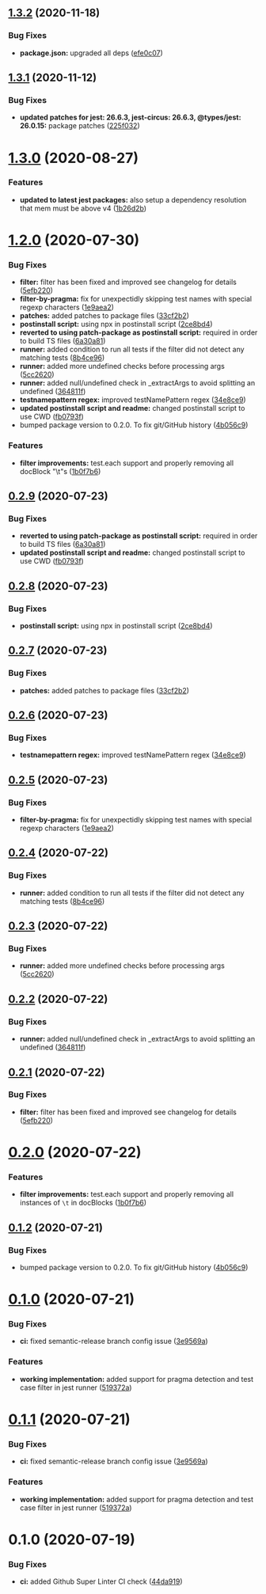 ## [1.3.2](https://github.com/ryparker/jest-docblock-runner/compare/v1.3.1...v1.3.2) (2020-11-18)


### Bug Fixes

* **package.json:** upgraded all deps ([efe0c07](https://github.com/ryparker/jest-docblock-runner/commit/efe0c073ee485782637331f08524c22adb1a3451))

## [1.3.1](https://github.com/ryparker/jest-docblock-runner/compare/v1.3.0...v1.3.1) (2020-11-12)


### Bug Fixes

* **updated patches for jest: 26.6.3, jest-circus: 26.6.3, @types/jest: 26.0.15:** package patches ([225f032](https://github.com/ryparker/jest-docblock-runner/commit/225f03242f496d2380b3c0f3b78b1e10f8121a13))

# [1.3.0](https://github.com/ryparker/jest-docblock-runner/compare/v1.2.0...v1.3.0) (2020-08-27)


### Features

* **updated to latest jest packages:** also setup a dependency resolution that mem must be above v4 ([1b26d2b](https://github.com/ryparker/jest-docblock-runner/commit/1b26d2be033114d470bc37dcce145a1df9aa2c59))

# [1.2.0](https://github.com/ryparker/jest-docblock-runner/compare/v1.1.0...v1.2.0) (2020-07-30)


### Bug Fixes

* **filter:** filter has been fixed and improved see changelog for details ([5efb220](https://github.com/ryparker/jest-docblock-runner/commit/5efb220a6ab5d7cf117972de85a9c2f9e4104aca))
* **filter-by-pragma:** fix for unexpectidly skipping test names with special regexp characters ([1e9aea2](https://github.com/ryparker/jest-docblock-runner/commit/1e9aea2e2da6136aa3d75a5b31355775784e6563))
* **patches:** added patches to package files ([33cf2b2](https://github.com/ryparker/jest-docblock-runner/commit/33cf2b2a6b3a7bb6320073f4352fdcf14a9bd0f4))
* **postinstall script:** using npx in postinstall script ([2ce8bd4](https://github.com/ryparker/jest-docblock-runner/commit/2ce8bd46a5050e64e1622af15fff0d869157c7d1))
* **reverted to using patch-package as postinstall script:** required in order to build TS files ([6a30a81](https://github.com/ryparker/jest-docblock-runner/commit/6a30a81a865d8d1d792b7c25eac27225a8c3134b))
* **runner:** added condition to run all tests if the filter did not detect any matching tests ([8b4ce96](https://github.com/ryparker/jest-docblock-runner/commit/8b4ce96cb416af8e2c93336fa6da515e584cd57e))
* **runner:** added more undefined checks before processing args ([5cc2620](https://github.com/ryparker/jest-docblock-runner/commit/5cc2620a148dd55ab8290fca7f2f54dce9c43382))
* **runner:** added null/undefined check in _extractArgs to avoid splitting an undefined ([364811f](https://github.com/ryparker/jest-docblock-runner/commit/364811f60365444344a4b718b2eb1a62d8f55ca6))
* **testnamepattern regex:** improved testNamePattern regex ([34e8ce9](https://github.com/ryparker/jest-docblock-runner/commit/34e8ce927340f27f22c9fc6f71c92d027b75ad67))
* **updated postinstall script and readme:** changed postinstall script to use CWD ([fb0793f](https://github.com/ryparker/jest-docblock-runner/commit/fb0793f1dc35ce4bf3b2e4a3176d40992ea66a96))
* bumped package version to 0.2.0. To fix git/GitHub history ([4b056c9](https://github.com/ryparker/jest-docblock-runner/commit/4b056c9706222d3c1890c618730ee6cfd9e457c2))


### Features

* **filter improvements:** test.each support and properly removing all docBlock "\t"s ([1b0f7b6](https://github.com/ryparker/jest-docblock-runner/commit/1b0f7b6ac9dfefcaf5bc058ead65339e98981c48))

## [0.2.9](https://github.com/ryparker/jest-docblock-runner/compare/v0.2.8...v0.2.9) (2020-07-23)


### Bug Fixes

* **reverted to using patch-package as postinstall script:** required in order to build TS files ([6a30a81](https://github.com/ryparker/jest-docblock-runner/commit/6a30a81a865d8d1d792b7c25eac27225a8c3134b))
* **updated postinstall script and readme:** changed postinstall script to use CWD ([fb0793f](https://github.com/ryparker/jest-docblock-runner/commit/fb0793f1dc35ce4bf3b2e4a3176d40992ea66a96))

## [0.2.8](https://github.com/ryparker/jest-docblock-runner/compare/v0.2.7...v0.2.8) (2020-07-23)


### Bug Fixes

* **postinstall script:** using npx in postinstall script ([2ce8bd4](https://github.com/ryparker/jest-docblock-runner/commit/2ce8bd46a5050e64e1622af15fff0d869157c7d1))

## [0.2.7](https://github.com/ryparker/jest-docblock-runner/compare/v0.2.6...v0.2.7) (2020-07-23)


### Bug Fixes

* **patches:** added patches to package files ([33cf2b2](https://github.com/ryparker/jest-docblock-runner/commit/33cf2b2a6b3a7bb6320073f4352fdcf14a9bd0f4))

## [0.2.6](https://github.com/ryparker/jest-docblock-runner/compare/v0.2.5...v0.2.6) (2020-07-23)


### Bug Fixes

* **testnamepattern regex:** improved testNamePattern regex ([34e8ce9](https://github.com/ryparker/jest-docblock-runner/commit/34e8ce927340f27f22c9fc6f71c92d027b75ad67))

## [0.2.5](https://github.com/ryparker/jest-docblock-runner/compare/v0.2.4...v0.2.5) (2020-07-23)


### Bug Fixes

* **filter-by-pragma:** fix for unexpectidly skipping test names with special regexp characters ([1e9aea2](https://github.com/ryparker/jest-docblock-runner/commit/1e9aea2e2da6136aa3d75a5b31355775784e6563))

## [0.2.4](https://github.com/ryparker/jest-docblock-runner/compare/v0.2.3...v0.2.4) (2020-07-22)


### Bug Fixes

* **runner:** added condition to run all tests if the filter did not detect any matching tests ([8b4ce96](https://github.com/ryparker/jest-docblock-runner/commit/8b4ce96cb416af8e2c93336fa6da515e584cd57e))

## [0.2.3](https://github.com/ryparker/jest-docblock-runner/compare/v0.2.2...v0.2.3) (2020-07-22)


### Bug Fixes

* **runner:** added more undefined checks before processing args ([5cc2620](https://github.com/ryparker/jest-docblock-runner/commit/5cc2620a148dd55ab8290fca7f2f54dce9c43382))

## [0.2.2](https://github.com/ryparker/jest-docblock-runner/compare/v0.2.1...v0.2.2) (2020-07-22)


### Bug Fixes

* **runner:** added null/undefined check in _extractArgs to avoid splitting an undefined ([364811f](https://github.com/ryparker/jest-docblock-runner/commit/364811f60365444344a4b718b2eb1a62d8f55ca6))

## [0.2.1](https://github.com/ryparker/jest-docblock-runner/compare/v0.2.0...v0.2.1) (2020-07-22)


### Bug Fixes

* **filter:** filter has been fixed and improved see changelog for details ([5efb220](https://github.com/ryparker/jest-docblock-runner/commit/5efb220a6ab5d7cf117972de85a9c2f9e4104aca))

# [0.2.0](https://github.com/ryparker/jest-docblock-runner/compare/v0.1.2...v0.2.0) (2020-07-22)


### Features

* **filter improvements:** test.each support and properly removing all instances of `\t` in docBlocks ([1b0f7b6](https://github.com/ryparker/jest-docblock-runner/commit/1b0f7b6ac9dfefcaf5bc058ead65339e98981c48))

## [0.1.2](https://github.com/ryparker/jest-docblock-runner/compare/v0.1.1...v0.1.2) (2020-07-21)


### Bug Fixes

* bumped package version to 0.2.0. To fix git/GitHub history ([4b056c9](https://github.com/ryparker/jest-docblock-runner/commit/4b056c9706222d3c1890c618730ee6cfd9e457c2))

# [0.1.0](https://github.com/ryparker/jest-docblock-runner/compare/v0.0.0...v0.1.0) (2020-07-21)


### Bug Fixes

* **ci:** fixed semantic-release branch config issue ([3e9569a](https://github.com/ryparker/jest-docblock-runner/commit/3e9569a642cb64bc72a689bfe8f7b5e7f7cddd62))


### Features

* **working implementation:** added support for pragma detection and test case filter in jest runner ([519372a](https://github.com/ryparker/jest-docblock-runner/commit/519372ad731aaeca020ec4659f56d3205e4540da))

# [0.1.1](https://github.com/ryparker/jest-docblock-runner/compare/v1.0.0...v1.1.0) (2020-07-21)


### Bug Fixes

* **ci:** fixed semantic-release branch config issue ([3e9569a](https://github.com/ryparker/jest-docblock-runner/commit/3e9569a642cb64bc72a689bfe8f7b5e7f7cddd62))


### Features

* **working implementation:** added support for pragma detection and test case filter in jest runner ([519372a](https://github.com/ryparker/jest-docblock-runner/commit/519372ad731aaeca020ec4659f56d3205e4540da))

# 0.1.0 (2020-07-19)


### Bug Fixes

* **ci:** added Github Super Linter CI check ([44da919](https://github.com/ryparker/jest-allure-runner/commit/44da9192c9124bfd50e9d7b729b9b2521f814261))

